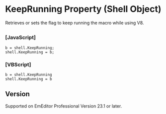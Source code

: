 # KeepRunning Property (Shell Object)

Retrieves or sets the flag to keep running the macro while using V8.

## 

### \[JavaScript\]

```
b = shell.KeepRunning;
shell.KeepRunning = b;
```

### \[VBScript\]

```
b = shell.KeepRunning
shell.KeepRunning = b
```

## Version

Supported on EmEditor Professional Version 23.1 or later.
